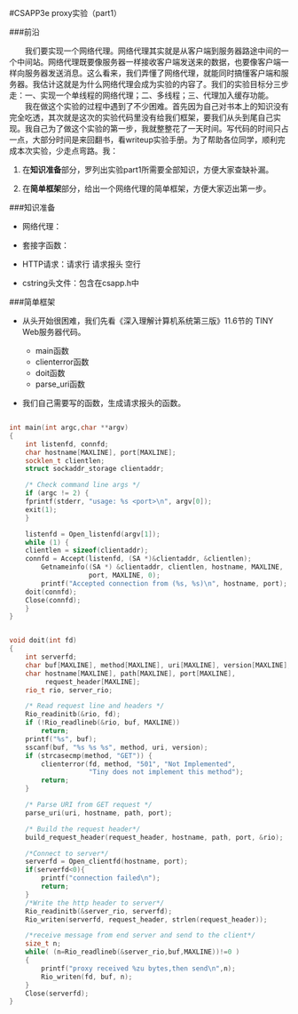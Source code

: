 #CSAPP3e proxy实验（part1）

###前沿

　　我们要实现一个网络代理。网络代理其实就是从客户端到服务器路途中间的一个中间站。网络代理既要像服务器一样接收客户端发送来的数据，也要像客户端一样向服务器发送消息。这么看来，我们弄懂了网络代理，就能同时搞懂客户端和服务器。我估计这就是为什么网络代理会成为实验的内容了。我们的实验目标分三步走：一、实现一个单线程的网络代理；二、多线程；三、代理加入缓存功能。
　　我在做这个实验的过程中遇到了不少困难。首先因为自己对书本上的知识没有完全吃透，其次就是这次的实验代码里没有给我们框架，要我们从头到尾自己实现。我自己为了做这个实验的第一步，我就整整花了一天时间。写代码的时间只占一点，大部分时间是来回翻书，看writeup实验手册。为了帮助各位同学，顺利完成本次实验，少走点弯路。我：
  
  1. 在**知识准备**部分，罗列出实验part1所需要全部知识，方便大家查缺补漏。

  2. 在**简单框架**部分，给出一个网络代理的简单框架，方便大家迈出第一步。


###知识准备

* 网络代理：

* 套接字函数：

* HTTP请求：请求行 请求报头 空行

* cstring头文件：包含在csapp.h中

###简单框架

- 从头开始很困难，我们先看《深入理解计算机系统第三版》11.6节的 TINY Web服务器代码。
	- main函数
	- clienterror函数
	- doit函数
	- parse_uri函数

- 我们自己需要写的函数，生成请求报头的函数。

```cpp

int main(int argc,char **argv)
{
    int listenfd, connfd;
    char hostname[MAXLINE], port[MAXLINE];
    socklen_t clientlen;
    struct sockaddr_storage clientaddr;

    /* Check command line args */
    if (argc != 2) {
    fprintf(stderr, "usage: %s <port>\n", argv[0]);
    exit(1);
    }

    listenfd = Open_listenfd(argv[1]);
    while (1) {
    clientlen = sizeof(clientaddr);
    connfd = Accept(listenfd, (SA *)&clientaddr, &clientlen);
        Getnameinfo((SA *) &clientaddr, clientlen, hostname, MAXLINE,
                    port, MAXLINE, 0);
        printf("Accepted connection from (%s, %s)\n", hostname, port);
    doit(connfd);
    Close(connfd);
    }
}


void doit(int fd) 
{
    int serverfd;
    char buf[MAXLINE], method[MAXLINE], uri[MAXLINE], version[MAXLINE];
    char hostname[MAXLINE], path[MAXLINE], port[MAXLINE], 
         request_header[MAXLINE];
    rio_t rio, server_rio;

    /* Read request line and headers */
    Rio_readinitb(&rio, fd);
    if (!Rio_readlineb(&rio, buf, MAXLINE))
        return;
    printf("%s", buf);
    sscanf(buf, "%s %s %s", method, uri, version);
    if (strcasecmp(method, "GET")) {
        clienterror(fd, method, "501", "Not Implemented",
                    "Tiny does not implement this method");
        return;
    }

    /* Parse URI from GET request */
    parse_uri(uri, hostname, path, port);

    /* Build the request header*/
    build_request_header(request_header, hostname, path, port, &rio);

    /*Connect to server*/
    serverfd = Open_clientfd(hostname, port);
    if(serverfd<0){
        printf("connection failed\n");
        return;
    }
    /*Write the http header to server*/
    Rio_readinitb(&server_rio, serverfd);
    Rio_writen(serverfd, request_header, strlen(request_header));

    /*receive message from end server and send to the client*/
    size_t n;
    while( (n=Rio_readlineb(&server_rio,buf,MAXLINE))!=0 )
    {
        printf("proxy received %zu bytes,then send\n",n);
        Rio_writen(fd, buf, n);
    }
    Close(serverfd);
}

```
